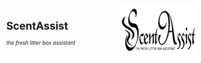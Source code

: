 <img src="https://raw.githubusercontent.com/engineerjoe440/ScentAssist/master/logo/ScentAssist.png" width="200" alt="logo" align="right">

# ScentAssist
*the fresh litter box assistant*